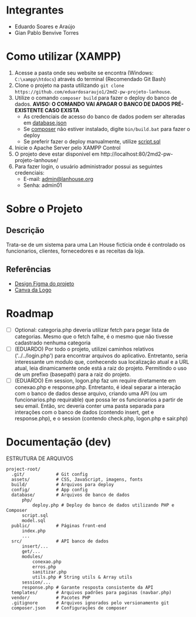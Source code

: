 # Integrantes

-   Eduardo Soares e Araújo
-   Gian Pablo Benvive Torres

# Como utilizar (XAMPP)

1.  Acesse a pasta onde seu website se encontra (Windows: `C:\xampp\htdocs`) através do terminal (Recomendado Git Bash)
2.  Clone o projeto na pasta utilizando `git clone https://github.com/eduardosaraujo1/2md2-pw-projeto-lanhouse`.
3.  Utilize o comando `composer build` para fazer o deploy do banco de dados. **AVISO: O COMANDO VAI APAGAR O BANCO DE DADOS PRÉ-EXISTENTE CASO EXISTA**
    -   As credenciais de acesso do banco de dados podem ser alteradas em [database.json](config/database.json)
    -   Se [composer](https://getcomposer.org/) não estiver instalado, digite `bin/build.bat` para fazer o deploy
    -   Se preferir fazer o deploy manualmente, utilize [script.sql](database/script.sql)
4.  Inicie o Apache Server pelo XAMPP Control
5.  O projeto deve estar disponivel em http://localhost:80/2md2-pw-projeto-lanhouse/
6.  Para fazer login, o usuário administrador possui as seguintes credenciais:
    -   E-mail: admin@lanhouse.org
    -   Senha: admin01

# Sobre o Projeto

## Descrição

Trata-se de um sistema para uma Lan House fictícia onde é controlado os funcionarios, clientes, fornecedores e as receitas da loja.

## Referências

-   [Design Figma do projeto](https://www.figma.com/design/PGKnYiHtQ5wEX7GWklSsVg/Projeto-LanHouse?node-id=0-1&t=JGkDWUHh2upO3IXY-1)
-   [Canva da Logo](https://www.canva.com/design/DAGL5--3MWw/aEQKmSfDH_Kinom0rT7OPQ/edit)

# Roadmap

-   [ ] Optional: categoria.php deveria utilizar fetch para pegar lista de categorias. Mesmo que o fetch falhe, é o mesmo que não tivesse cadastrado nenhuma categoria
-   [ ] (EDUARDO) Por todo o projeto, utilizei caminhos relativos ('../../login.php') para encontrar arquivos do aplicativo. Entretanto, seria interessante um modulo que, conhecendo sua localização atual e a URL atual, leia dinamicamente onde está a raiz do projeto. Permitindo o uso de um prefixo (basepath) para a raiz do projeto.
-   [ ] (EDUARDO) Em session, logon.php faz um require diretamente em conexao.php e response.php. Entretanto, é ideal separar a interação com o banco de dados desse arquivo, criando uma API (ou um funcionarios.php requirable) que possa ler os funcionarios a partir de seu email. Então, src deveria conter uma pasta separada para interações com o banco de dados (contendo insert, get e response.php), e o session (contendo check.php, logon.php e sair.php)

# Documentação (dev)

ESTRUTURA DE ARQUIVOS

```
project-root/
  .git/            # Git config
  assets/          # CSS, JavaScript, imagens, fonts
  build/           # Arquivos para deploy
  config/          # App config
  database/        # Arquivos de banco de dados
      php/
          deploy.php # Deploy do banco de dados utilizando PHP e Composer
      script.sql
      model.sql
  public/          # Páginas front-end
      index.php
      ...
  src/             # API banco de dados
      insert/...
      get/...
      modules/
          conexao.php
          erros.php
          sanitizar.php
          utils.php # String utils & Array utils
      session/...
      response.php # Garante resposta consistente da API
  templates/       # Arquivos padrões para paginas (navbar.php)
  vendor/          # Pacotes PHP
  .gitignore       # Arquivos ignorados pelo versionamento git
  composer.json    # Configurações de composer
```
